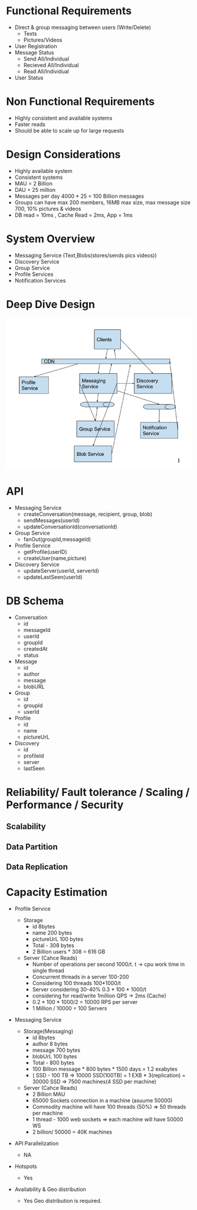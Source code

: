 # Functional Requirements
- Direct & group messaging between users  (Write/Delete)
  - Texts
  - Pictures/Videos
- User Registration
- Message Status
  - Send All/Individual
  - Recieved All/Individual
  - Read All/Individual
- User Status

# Non Functional Requirements
- Highly consistent and available systems 
- Faster reads 
- Should be able to scale up for large requests

# Design Considerations
- Highly available system
- Consistent systems
- MAU = 2 Billion
- DAU = 25 million
- Messages per day 4000 * 25 = 100 Billion messages
- Groups can have max 200 members, 16MB max size, max message size 700, 10% pictures & videos
- DB read = 10ms , Cache Read = 2ms, App = 1ms

# System Overview

- Messaging Service (Text,Blobs(stores/sends pics videos))
- Discovery Service
- Group Service
- Profile Services
- Notification Services

# Deep Dive Design

![systemview](/blob/images/messagingsystem.png)

# API
- Messaging Service
  - createConversation(message, recipient, group, blob)
  - sendMessages(userId)
  - updateConversationId(conversationId)
- Group Service
  - fanOut(groupId,messageId)
- Profile Service
  - getProfile(userID)
  - createUser(name,picture)
- Discovery Service
  - updateServer(userId, serverId)
  - updateLastSeen(userId)




# DB Schema
- Conversation
  - id
  - messageId
  - userId
  - groupId
  - createdAt
  - status
- Message
  - id
  - author
  - message
  - blobURL
- Group
  - id
  - groupId
  - userId
- Profile
  - id
  - name
  - pictureUrL
- Discovery
  - id
  - profileId
  - server
  - lastSeen


# Reliability/ Fault tolerance / Scaling / Performance / Security

## Scalability

## Data Partition

## Data Replication


# Capacity Estimation

- Profile Service
  - Storage
    - id 8bytes
    - name 200 bytes
    - pictureUrL 100 bytes
    - Total - 308 bytes
    - 2 Billion users * 308  = 616 GB
  - Server (Cahce Reads)
    - Number of operations per second 1000/t. t -> cpu work time in single thread
    - Concurrent threads in a server 100-200
    - Considering 100 threads 100*1000/t
    - Server considering 30-40%  0.3 * 100 * 1000/t
    - considering for read/write 1million QPS -> 2ms (Cache)
    - 0.2 * 100 * 1000/2 = 10000 RPS per server
    - 1 Million / 10000 = 100 Servers
- Messaging Service
  - Storage(Messaging)
    - id 8bytes
    - author 8 bytes
    - message  700 bytes
    - blobUrL 100 bytes
    - Total - 800 bytes
    - 100 Billion message * 800 bytes * 1500 days  = 1.2 exabytes
    - ( SSD - 100 TB => 10000 SSD(100TB) = 1 EXB * 3(replication)  = 30000 SSD => 7500 machines(4 SSD per machine)
  - Server (Cahce Reads)
    - 2 Billion MAU
    - 65000 Sockets connection in a machine (asuume 50000)
    - Commodity machine will have 100 threads (50%) => 50 threads per machine
    - 1 thread - 1000 web sockets  =>  each machine will have 50000 WS
    -  2 billion/ 50000 = 40K machines

- API Parallelization
  - NA
- Hotspots
  - Yes
- Availability & Geo distribution
  - Yes Geo distribution is required.
